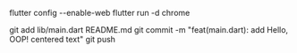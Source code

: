 flutter config --enable-web 
flutter run -d chrome

git add lib/main.dart README.md
git commit -m "feat(main.dart): add Hello, OOP! centered text"
git push
